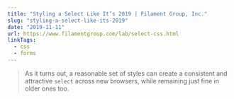 ```yaml
---
title: "Styling a Select Like It’s 2019 | Filament Group, Inc."
slug: "styling-a-select-like-its-2019"
date: "2019-11-11"
url: https://www.filamentgroup.com/lab/select-css.html
linkTags:
  - css
  - forms
---
```


> As it turns out, a reasonable set of styles can create a consistent and attractive `select` across new browsers, while remaining just fine in older ones too.

